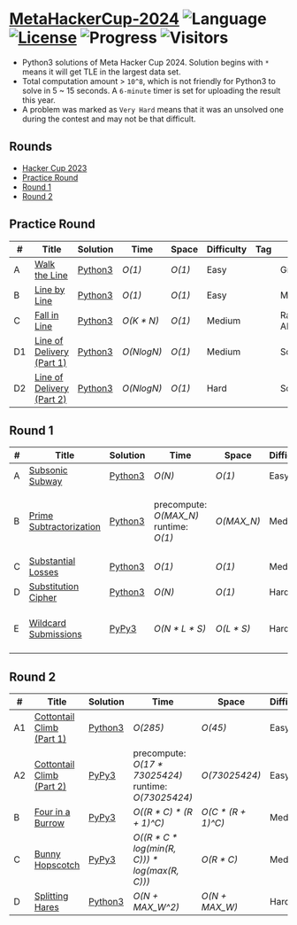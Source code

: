 # [MetaHackerCup-2024](https://www.facebook.com/codingcompetitions/hacker-cup) ![Language](https://img.shields.io/badge/language-Python3-orange.svg) [![License](https://img.shields.io/badge/license-MIT-blue.svg)](./LICENSE) ![Progress](https://img.shields.io/badge/progress-15%20%2F%215-ff69b4.svg) ![Visitors](https://visitor-badge.laobi.icu/badge?page_id=kamyu104.metahackercup.2024)

* Python3 solutions of Meta Hacker Cup 2024. Solution begins with `*` means it will get TLE in the largest data set.
* Total computation amount > `10^8`, which is not friendly for Python3 to solve in 5 ~ 15 seconds. A `6-minute` timer is set for uploading the result this year.
* A problem was marked as `Very Hard` means that it was an unsolved one during the contest and may not be that difficult.


## Rounds

* [Hacker Cup 2023](https://github.com/kamyu104/MetaHackerCup-2023)
* [Practice Round](https://github.com/kamyu104/MetaHackerCup-2024#practice-round)
* [Round 1](https://github.com/kamyu104/MetaHackerCup-2024#round-1)
* [Round 2](https://github.com/kamyu104/MetaHackerCup-2024#round-2)

## Practice Round
| # | Title | Solution | Time | Space | Difficulty | Tag | Note |
|---| ----- | -------- | ---- | ----- | ---------- | --- | ---- |
|A| [Walk the Line](https://www.facebook.com/codingcompetitions/hacker-cup/2024/practice-round/problems/A)| [Python3](./Practice%20Round/walk_the_line.py3) | _O(1)_ | _O(1)_ | Easy | | Greedy |
|B| [Line by Line](https://www.facebook.com/codingcompetitions/hacker-cup/2024/practice-round/problems/B)| [Python3](./Practice%20Round/line_by_line.py3) | _O(1)_ | _O(1)_ | Easy | | Math |
|C| [Fall in Line](https://www.facebook.com/codingcompetitions/hacker-cup/2024/practice-round/problems/C)| [Python3](./Practice%20Round/fall_in_line.py3) | _O(K * N)_ | _O(1)_ | Medium | | Randomized Algorithm |
|D1| [Line of Delivery (Part 1)](https://www.facebook.com/codingcompetitions/hacker-cup/2024/practice-round/problems/D1)| [Python3](./Practice%20Round/line_of_delivery_part_1.py3) | _O(NlogN)_ | _O(1)_ | Medium | | Sort |
|D2| [Line of Delivery (Part 2)](https://www.facebook.com/codingcompetitions/hacker-cup/2024/practice-round/problems/D2)| [Python3](./Practice%20Round/line_of_delivery_part_2.py3) | _O(NlogN)_ | _O(1)_ | Hard | | Sort |

## Round 1
| # | Title | Solution | Time | Space | Difficulty | Tag | Note |
|---| ----- | -------- | ---- | ----- | ---------- | --- | ---- |
|A| [Subsonic Subway](https://www.facebook.com/codingcompetitions/hacker-cup/2024/round-1/problems/A)| [Python3](./Round%201/subsonic_subway.py3) | _O(N)_ | _O(1)_ | Easy | | Math |
|B| [Prime Subtractorization](https://www.facebook.com/codingcompetitions/hacker-cup/2024/round-1/problems/B)| [Python3](./Round%201/prime_subtractorization.py3) | precompute: _O(MAX_N)_<br>runtime: _O(1)_ | _O(MAX_N)_ | Medium | | Number Theory, `Linear Sieve of Eratosthenes`, DP |
|C| [Substantial Losses](https://www.facebook.com/codingcompetitions/hacker-cup/2024/round-1/problems/C)| [Python3](./Round%201/substantial_losses.py3) | _O(1)_ | _O(1)_ | Medium | | Expected Value |
|D| [Substitution Cipher](https://www.facebook.com/codingcompetitions/hacker-cup/2024/round-1/problems/D)| [Python3](./Round%201/substitution_cipher.py3) | _O(N)_ | _O(1)_ | Hard | | Greedy, DP |
|E| [Wildcard Submissions](https://www.facebook.com/codingcompetitions/hacker-cup/2024/round-1/problems/E)| [PyPy3](./Round%201/wildcard_submissions.py3) | _O(N * L * S)_ | _O(L * S)_ | Hard | | DP, Inclusion-Exclusion Principle |

## Round 2
| # | Title | Solution | Time | Space | Difficulty | Tag | Note |
|---| ----- | -------- | ---- | ----- | ---------- | --- | ---- |
|A1| [Cottontail Climb (Part 1)](https://www.facebook.com/codingcompetitions/hacker-cup/2024/round-2/problems/A1)| [Python3](./Round%202/cottontail_climb_part_1.py3) | _O(285)_ | _O(45)_ | Easy | | Precomputation |
|A2| [Cottontail Climb (Part 2)](https://www.facebook.com/codingcompetitions/hacker-cup/2024/round-2/problems/A2)| [PyPy3](./Round%202/cottontail_climb_part_2.py3) | precompute: _O(17 * 73025424)_<br>runtime: _O(73025424)_ | _O(73025424)_ | Easy | | Precomputation, Backtracking |
|B| [Four in a Burrow](https://www.facebook.com/codingcompetitions/hacker-cup/2024/round-2/problems/B)| [PyPy3](./Round%202/four_in_a_burrow.py3) |  _O((R * C) * (R + 1)^C)_ | _O(C * (R + 1)^C)_ | Medium | | BFS |
|C| [Bunny Hopscotch](https://www.facebook.com/codingcompetitions/hacker-cup/2024/round-2/problems/C)| [PyPy3](./Round%202/bunny_hopscotch.py3) |  _O((R * C * log(min(R, C))) * log(max(R, C)))_ | _O(R * C)_ | Medium | | Binary Search, Two Pointers, Sliding Window, BIT, Fenwick Tree |
|D| [Splitting Hares](https://www.facebook.com/codingcompetitions/hacker-cup/2024/round-2/problems/D)| [Python3](./Round%202/splitting_hares.py3) | _O(N + MAX_W^2)_ | _O(N + MAX_W)_ | Hard | | Greedy, DP, Backtracing |
